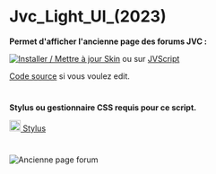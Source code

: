 # **Jvc_Light_UI_(2023)**

**Permet d'afficher l'ancienne page des forums JVC :**

[![Installer / Mettre à jour Skin](https://img.shields.io/badge/Installer%20/%20Mettre%20%C3%A0%20jour%20le%20Skin-Green?style=for-the-badge&color=1E971E)](https://userstyles.world/api/style/17542.user.css) ou sur <a href="https://jvscript.fr/skin/jvc-light-ui-2023" target="_blank">JVScript</a>

<a href="https://github.com/Atlantis-GitH/Jvc_Light_UI/blob/main/No_Round_JVC_CSS_Stylus_4.4.7.css" target="_blank">Code source</a> si vous voulez edit.

#

**Stylus ou gestionnaire CSS requis pour ce script.**

<a href="https://github.com/openstyles/stylus/?tab=readme-ov-file#releases" target="_blank"><img src="https://avatars.githubusercontent.com/u/29350089?s=48&v=4" alt="Stylus" width="20"/> Stylus</a>

#

![Ancienne page forum](https://userstyles.world/preview/17542/2.webp)
